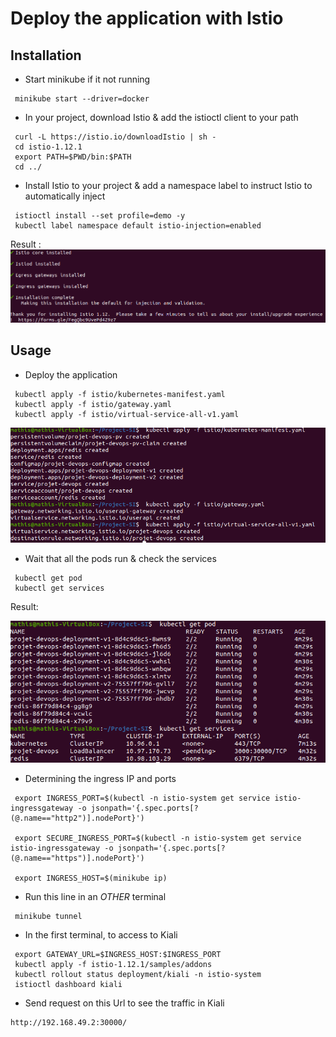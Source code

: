# Deploy the application with Istio

## Installation

- Start minikube if it not running

```
 minikube start --driver=docker
```

- In your project, download Istio & add the istioctl client to your path

```
 curl -L https://istio.io/downloadIstio | sh -
 cd istio-1.12.1
 export PATH=$PWD/bin:$PATH
 cd ../
```

- Install Istio to your project & add a namespace label to instruct Istio to automatically inject

```
 istioctl install --set profile=demo -y
 kubectl label namespace default istio-injection=enabled
```

Result :
![InstallIstioResult](/img/IstioInstallresult.png)

## Usage

- Deploy the application

```
 kubectl apply -f istio/kubernetes-manifest.yaml
 kubectl apply -f istio/gateway.yaml
 kubectl apply -f istio/virtual-service-all-v1.yaml
```

![DeployementResult](/img/servicesVSGate.png)

- Wait that all the pods run & check the services

```
 kubectl get pod
 kubectl get services
```

Result:

![GetPod](/img/podSvc.png)

- Determining the ingress IP and ports

```
 export INGRESS_PORT=$(kubectl -n istio-system get service istio-ingressgateway -o jsonpath='{.spec.ports[?(@.name=="http2")].nodePort}')

 export SECURE_INGRESS_PORT=$(kubectl -n istio-system get service istio-ingressgateway -o jsonpath='{.spec.ports[?(@.name=="https")].nodePort}')

 export INGRESS_HOST=$(minikube ip)

```

- Run this line in an _OTHER_ terminal

```
 minikube tunnel
```

- In the first terminal, to access to Kiali

```
 export GATEWAY_URL=$INGRESS_HOST:$INGRESS_PORT
 kubectl apply -f istio-1.12.1/samples/addons
 kubectl rollout status deployment/kiali -n istio-system
 istioctl dashboard kiali
```

- Send request on this Url to see the traffic in Kiali

```
http://192.168.49.2:30000/
```

